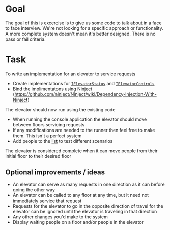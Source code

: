 # Goal
The goal of this is excercise is to give us some code to talk about in a face to face interview. We're not looking for a specific approach or functionality. A more complete system doesn't mean it's better designed. There is no pass or fail criteria.

# Task
To write an implementation for an elevator to service requests

* Create implementations for [`IElevatorStatus`](Interfaces/IElevatorStatus.cs) and [`IElevatorControls`](Interfaces/IElevatorControls.cs)
* Bind the implimentatons using Ninject (https://github.com/ninject/Ninject/wiki/Dependency-Injection-With-Ninject)

The elevator should now run using the existing code

* When running the console application the elevator should move between floors servicing requests
* If any modifications are needed to the runner then feel free to make them. This isn't a perfect system
* Add people to the [list](ElevatorRunner/Program.cs#L23) to test different scenarios

The elevator is considered complete when it can move people from their initial floor to their desired floor

## Optional improvements / ideas
* An elevator can serve as many requests in one direction as it can before going the other way
* An elevator can be called to any floor at any time, but it need not immediately service that request
* Requests for the elevator to go in the opposite direction of travel for the elevator can be ignored until the elevator is traveling in that direction
* Any other changes you'd make to the system
* Display waiting people on a floor and/or people in the elevator
